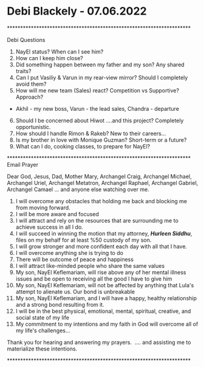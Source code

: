 # Debi Blackely - 07.06.2022

\*\*\*\*\*\*\*\*\*\*\*\*\*\*\*\*\*\*\*\*\*\*\*\*\*\*\*\*\*\*\*\*\*\*\*\*\*\*\*\*\*\*\*\*\*\*\*\*\*\*\*\*\*\*\*\*\*\*\*\*\*\*\*\*\*\*\*\*\*

Debi Questions
1) NayEl status? When can I see him?
2) How can I keep him close?
3) Did something happen between my father and my son? Any shared traits?
4) Can I put Vasiliy & Varun in my rear-view mirror? Should I completely avoid them?
5) How will me new team (Sales) react? Competition vs Supportive? Approach?

* Akhil - my new boss, Varun - the lead sales, Chandra - departure

6) Should I be concerned about Hiwot ....and this project? Completely opportunistic.
7) How should I handle Rimon & Rakeb? New to their careers...
8) Is my brother in love with Monique Guzman? Short-term or a future?
9) What can I do, cooking classes, to prepare for NayEl?

\*\*\*\*\*\*\*\*\*\*\*\*\*\*\*\*\*\*\*\*\*\*\*\*\*\*\*\*\*\*\*\*\*\*\*\*\*\*\*\*\*\*\*\*\*\*\*\*\*\*\*\*\*\*\*\*\*\*\*\*\*\*\*\*\*\*\*\*\*
Email Prayer

Dear God, Jesus, Dad, Mother Mary, Archangel Craig, Archangel Michael,
Archangel Uriel, Archangel Metatron, Archangel Raphael, Archangel Gabriel,
Archangel Camael ... and anyone else watching over me.

1. I will overcome any obstacles that holding me back and blocking me from moving forward.
2. I will be more aware and focused
3. I will attract and rely on the resources that are surrounding me to achieve success in all I do.
4. I will succeed in winning the motion that my attorney, **_Hurleen Siddhu_**, files on my behalf for at least %50 custody of my son.
5. I will grow stronger and more confident each day with all that I have.
6. I will overcome anything she is trying to do
7. There will be outcome of peace and happiness
8. I will attract like-minded people who share the same values
9. My son, NayEl Keflemariam, will rise above any of her mental illness issues and be open to receiving all the good I have to give him
10. My son, NayEl Keflemariam, will not be affected by anything that Lula's attempt to alienate us. Our bond is unbreakable
11. My son, NayEl Keflemariam, and I will have a happy, healthy relationship and a strong bond resulting from it.
12. I will be in the best physical, emotional, mental, spiritual, creative, and social state of my life
13. My commitment to my intentions and my faith in God will overcome all of my life's challenges...

Thank you for hearing and answering my prayers.  .... and assisting me to materialize these intentions.

\*\*\*\*\*\*\*\*\*\*\*\*\*\*\*\*\*\*\*\*\*\*\*\*\*\*\*\*\*\*\*\*\*\*\*\*\*\*\*\*\*\*\*\*\*\*\*\*\*\*\*\*\*\*\*\*\*\*\*\*\*\*\*\*\*\*\*\*\*
